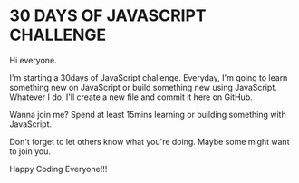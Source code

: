 # 30 DAYS OF JAVASCRIPT CHALLENGE

Hi everyone.

I'm starting a 30days of JavaScript challenge.
Everyday, I'm going to learn something new on JavaScript or build something new using JavaScript.
Whatever I do, I'll create a new file and commit it here on GitHub.

Wanna join me?  Spend at least 15mins learning or building something with JavaScript.

Don't forget to let others know what you're doing. Maybe some might want to join you.

Happy Coding Everyone!!!
